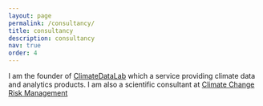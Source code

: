```yaml
---
layout: page
permalink: /consultancy/
title: consultancy 
description: consultancy   
nav: true
order: 4
---
```


I am the founder of [ClimateDataLab](https://climatedatalab.com) which a service providing climate data and analytics products. I am also a scientific consultant at [Climate Change Risk Management](https://www.ccrm.co.uk/)





